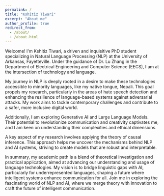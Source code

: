 ```yaml
---
permalink: /
title: "Kshitiz Tiwari"
excerpt: "About me"
author_profile: true
redirect_from: 
  - /about/
  - /about.html
---
```


Welcome! I'm Kshitiz Tiwari, a driven and inquisitive PhD student specializing in Natural Language Processing (NLP) at the University of Arkansas, Fayetteville. Under the guidance of Dr. Lu Zhang in the Department of Electrical Engineering and Computer Science (EECS), I am at the intersection of technology and language.

My journey in NLP is deeply rooted in a desire to make these technologies accessible to minority languages, like my native tongue, Nepali. This goal propels my research, particularly in the areas of hate speech detection and enhancing the resilience of language-based systems against adversarial attacks. My work aims to tackle contemporary challenges and contribute to a safer, more inclusive digital world.

Additionally, I am exploring Generative AI and Large Language Models. Their potential to revolutionize communication and creativity captivates me, and I am keen on understanding their complexities and ethical dimensions.

A key aspect of my research involves applying the theory of causal inference. This approach helps me uncover the mechanisms behind NLP and AI systems, striving to create models that are robust and interpretable.

In summary, my academic path is a blend of theoretical investigation and practical application, aimed at advancing our understanding and usage of language technologies. My vision is to bridge linguistic gaps with AI, particularly for underrepresented languages, shaping a future where intelligent systems enhance communication for all. Join me in exploring the fascinating world of NLP and AI, where we merge theory with innovation to craft the future of intelligent communication.
